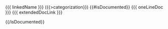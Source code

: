 {{{ linkedName }}} ({{>categorization}})
{{#isDocumented}}
{{{ oneLineDoc }}} {{{ extendedDocLink }}}

{{/isDocumented}}
